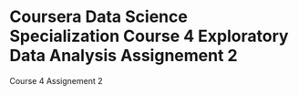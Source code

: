 # Coursera Data Science Specialization Course 4 Exploratory Data Analysis Assignement 2
Course 4 Assignement 2
